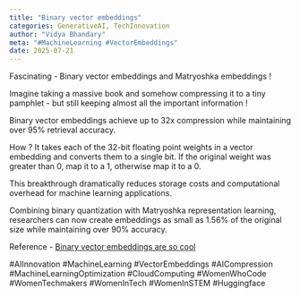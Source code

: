 ```yaml
---
title: "Binary vector embeddings"
categories: GenerativeAI, TechInnovation
author: "Vidya Bhandary"
meta: "#MachineLearning #VectorEmbeddings"
date: 2025-07-21
---
```


Fascinating - Binary vector embeddings and Matryoshka embeddings !

Imagine taking a massive book and somehow compressing it to a tiny pamphlet - but still keeping almost all the important information !

Binary vector embeddings achieve up to 32x compression while maintaining over 95% retrieval accuracy. 

How ? It takes each of the 32-bit floating point weights in a vector embedding and converts them to a single bit. If the original weight was greater than 0, map it to a 1, otherwise map it to a 0.

This breakthrough dramatically reduces storage costs and computational overhead for machine learning applications. 

Combining binary quantization with Matryoshka representation learning, researchers can now create embeddings as small as 1.56% of the original size while maintaining over 90% accuracy.

Reference - [Binary vector embeddings are so cool](https://emschwartz.me/binary-vector-embeddings-are-so-cool/)

#AIInnovation #MachineLearning #VectorEmbeddings #AICompression #MachineLearningOptimization #CloudComputing #WomenWhoCode #WomenTechmakers #WomenInTech #WomenInSTEM #Huggingface

